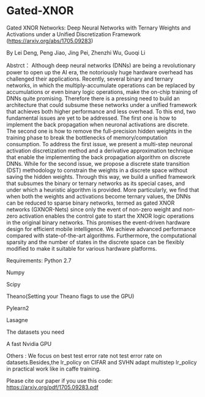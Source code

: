 # Gated-XNOR
Gated XNOR Networks: Deep Neural Networks with Ternary Weights and Activations under a Unified Discretization Framework
(https://arxiv.org/abs/1705.09283)

By Lei Deng, Peng Jiao, Jing Pei, Zhenzhi Wu, Guoqi Li

Abstrct： Although deep neural networks (DNNs) are being a revolutionary power to open up the AI era, the notoriously huge hardware overhead has challenged their applications. Recently, several binary and ternary networks, in which the multiply-accumulate operations can be replaced by accumulations or even binary logic operations, make the on-chip training of DNNs quite promising. Therefore there is a pressing need to build an architecture  that could subsume these networks under a unified framework that achieves both higher performance and less overhead. To this end, two fundamental issues are yet to be addressed. The first one is how to implement the back propagation when neuronal activations are discrete.  The second one is how to remove the full-precision hidden weights in the training phase to break the bottlenecks of memory/computation consumption. To address  the first issue, we present a multi-step neuronal activation discretization method and a derivative approximation technique that enable the implementing the back propagation algorithm on discrete DNNs. While for the second issue, we propose a discrete state transition (DST)  methodology to constrain the weights in a discrete space without saving the hidden weights. Through this way, we build a unified framework that subsumes the binary or ternary networks as its special cases, and under which a heuristic algorithm is provided. More particularly, we find that when both the weights and activations  become ternary values, the DNNs can be reduced to sparse binary networks, termed as gated XNOR networks  (GXNOR-Nets) since only the event of non-zero weight and non-zero activation enables the control gate to start the XNOR logic operations in the original binary networks. This promises the event-driven hardware design for efficient mobile intelligence. We achieve advanced performance compared with state-of-the-art algorithms. Furthermore, the computational sparsity and  the number of states in the discrete space can be flexibly modified to make it suitable for various hardware platforms.

Requirements:
Python 2.7

Numpy

Scipy

Theano(Setting your Theano flags to use the GPU)

Pylearn2

Lasagne

The datasets you need

A fast Nvidia GPU 



Others : We focus on best test error rate not test error rate on datasets.Besides,the lr_policy on CIFAR and SVHN adapt multistep lr_policy  in practical work like in caffe training.

Please cite our paper if you use this code: https://arxiv.org/pdf/1705.09283.pdf
